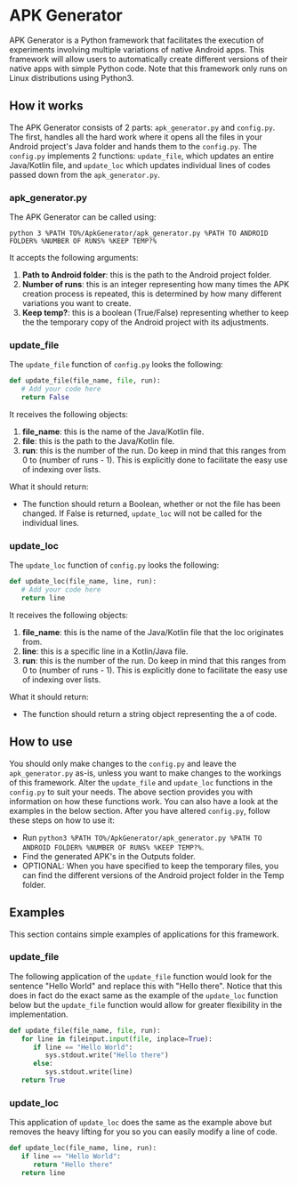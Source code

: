 # APK Generator
APK Generator is a Python framework that facilitates the execution of experiments involving multiple variations of native Android apps. This framework will allow users to automatically create different versions of their native apps with simple Python code. Note that this framework only runs on Linux distributions using Python3. 

## How it works
The APK Generator consists of 2 parts: `apk_generator.py` and `config.py`. The first, handles all the hard work where it opens all the files in your Android project's Java folder and hands them to the `config.py`. The `config.py` implements 2 functions: `update_file`, which updates an entire Java/Kotlin file, and `update_loc` which updates individual lines of codes passed down from the `apk_generator.py`.

### apk_generator.py
The APK Generator can be called using:
```
python 3 %PATH TO%/ApkGenerator/apk_generator.py %PATH TO ANDROID FOLDER% %NUMBER OF RUNS% %KEEP TEMP?%
```
It accepts the following arguments:
1. **Path to Android folder**: this is the path to the Android project folder.
2. **Number of runs**: this is an integer representing how many times the APK creation process is repeated, this is determined by how many different variations you want to create.
3. **Keep temp?**: this is a boolean (True/False) representing whether to keep the the temporary copy of the Android project with its adjustments. 

### update_file
The `update_file` function of `config.py` looks the following:
```python
def update_file(file_name, file, run):
   # Add your code here
   return False
```
It receives the following objects:
1. **file_name**: this is the name of the Java/Kotlin file.
2. **file**: this is the path to the Java/Kotlin file.
3. **run**: this is the number of the run. Do keep in mind that this ranges from 0 to (number of runs - 1). This is explicitly done to facilitate the easy use of indexing over lists.

What it should return:
* The function should return a Boolean, whether or not the file has been changed. If False is returned, `update_loc` will not be called for the individual lines.

### update_loc
The `update_loc` function of `config.py` looks the following:
```python
def update_loc(file_name, line, run):
   # Add your code here
   return line
```
It receives the following objects:
1. **file_name**: this is the name of the Java/Kotlin file that the loc originates from.
2. **line**: this is a specific line in a Kotlin/Java file.
3. **run**: this is the number of the run. Do keep in mind that this ranges from 0 to (number of runs - 1). This is explicitly done to facilitate the easy use of indexing over lists.

What it should return:
* The function should return a string object representing the a of code.

## How to use
You should only make changes to the `config.py` and leave the `apk_generator.py` as-is, unless you want to make changes to the workings of this framework. Alter the `update_file` and `update_loc` functions in the `config.py` to suit your needs. The above section provides you with information on how these functions work. You can also have a look at the examples in the below section. After you have altered `config.py`, follow these steps on how to use it:
* Run `python3 %PATH TO%/ApkGenerator/apk_generator.py %PATH TO ANDROID FOLDER% %NUMBER OF RUNS% %KEEP TEMP?%`.
* Find the generated APK's in the Outputs folder.
* OPTIONAL: When you have specified to keep the temporary files, you can find the different versions of the Android project folder in the Temp folder.

## Examples
This section contains simple examples of applications for this framework.

### update_file
The following application of the `update_file` function would look for the sentence "Hello World" and replace this with "Hello there". Notice that this does in fact do the exact same as the example of the `update_loc` function below but the `update_file` function would allow for greater flexibility in the implementation.
```python
def update_file(file_name, file, run):
   for line in fileinput.input(file, inplace=True):
      if line == "Hello World":
         sys.stdout.write("Hello there")
      else:
         sys.stdout.write(line)
   return True
```
### update_loc
This application of `update_loc` does the same as the example above but removes the heavy lifting for you so you can easily modify a line of code.
```python
def update_loc(file_name, line, run):
   if line == "Hello World":
      return "Hello there"
   return line
```

